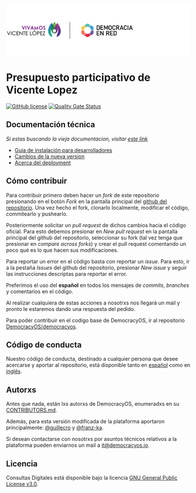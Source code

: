 ![Header](docs/header-doc.png)

# Presupuesto participativo de Vicente Lopez
[![GitHub license](https://img.shields.io/github/license/DemocraciaEnRed/vicentelopez)](https://github.com/DemocraciaEnRed/vicentelopez/blob/master/LICENSE)
[![Quality Gate Status](https://sonarcloud.io/api/project_badges/measure?project=DemocraciaEnRed_vicentelopez&metric=alert_status)](https://sonarcloud.io/dashboard?id=DemocraciaEnRed_vicentelopez)

## Documentación técnica
*Si estas buscando la vieja documentacion, visitar [este link](/docs/old_docs)*

- [Guía de instalación para desarrolladores](/docs/development.md)
- [Cambios de la nueva version](/docs/new-version.md)
- [Acerca del deployment](/docs/deployment.md)



## Cómo contribuir
Para contribuir primero deben hacer un _fork_ de este repositorio presionando en el botón _Fork_ en la pantalla principal del [github del repositorio](https://github.com/DemocraciaEnRed/consultas-digitales). Una vez hecho el fork, clonarlo localmente, modificar el código, commitearlo y pushearlo.

Posteriormente solicitar un _pull request_ de dichos cambios hacia el código oficial. Para esto debemos presionar en _New pull request_ en la pantalla principal del github del repositorio, seleccionar su fork (tal vez tenga que presionar en _compare across forks_) y crear el pull request comentando un poco qué es lo que hacen sus modificaciones.

Para reportar un error en el código basta con reportar un _issue_. Para esto, ir a la pestaña _Issues_ del github del repositorio, presionar _New issue_ y seguir las instrucciones descriptas para reportar el error.

Preferimos el uso del __español__ en todos los mensajes de _commits_, _branches_ y comentarios en el código.

Al realizar cualquiera de estas acciones a nosotrxs nos llegará un mail y pronto le estaremos dando una respuesta del pedido.

Para poder contribuir en el codigo base de DemocracyOS, ir al repositorio [DemocracyOS/democracyos](https://github.com/DemocracyOS/democracyos).

## Código de conducta
Nuestro código de conducta, destinado a cualquier persona que desee acercarse y aportar al repositorio, está disponible tanto en [español](CODIGO_DE_CONDUCTA.md) como en [inglés](CODE_OF_CONDUCT.md).

## Autorxs
Antes que nada, están lxs autorxs de DemocracyOS, enumeradxs en su [CONTRIBUTORS.md](https://github.com/DemocracyOS/app/blob/master/CONTRIBUTORS.md).

Además, para esta versión modificada de la plataforma aportaron principalmente: [@guillecro](https://github.com/guillecro) y [@franz-ka](https://github.com/franz-ka).

Si desean contactarse con nosotrxs por asuntos técnicos relativos a la plataforma pueden enviarnos un mail a [it@democracyos.io](mailto:it@democracyos.io).
## Licencia
Consultas Digitales está disponible bajo la licencia [GNU General Public License v3.0](LICENSE).

